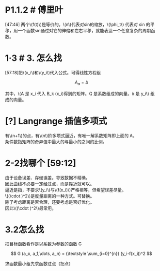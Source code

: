 


# P1.1.2 # 傅里叶   

[47:46] 两个\\(f(t)\\)是等价的。\\(n\\)代表对sin的缩放，\\(\phi_t\\) 代表对 sin 的平移，用一个函数sin通过对它的伸缩和左右平移，就能表达一个任意复杂的周期函数。     



# 1·3 # 3. 怎么找   

[57:18]把\\(x_i\\)和\\(y_i\\)代入公式。可得线性方程组    

$$
A_a = b
$$

其中，\\(A 是 x_i 代入 B_k (x_i)得到的矩阵。Q 是系数组成的向量。b 是 y_i\\) 组成的向量。    

# [?] Langrange 插值多项式    

有\\(n+1\\)的点，有\\(n\\)阶多项式逼近，有唯一解系数矩阵即上面的 A。       
条件数指矩阵的奇异值中最大的与最小的之间的比例。    



# 2-2找哪个  [59:12]

由于设备误差、存储误差，导致数据不精确。     
因此曲线不必要一定经过点，而是靠近就可以。   
逼近是指，不要求\\(y_i\\)与\\(f(x_i)\\)严格相等，但希望误差尽量。   
\\((\cdot )^2\\)是度量距离的一种方式。可替换。   
除了考虑距离是否合理，还要考虑是否好优化。   
因此\\((\cdot )^2\\)最常用。   　 


# 3.2怎么找   


把目标函数看作是以系数为参数的函数 G    

$$
G (a_o, a_1,\dots, a_n) = {\textstyle \sum_{i=0}^{n}} (y_i-f(x_i))^2
$$

求函数最小组先求函数驻点（拐点）    